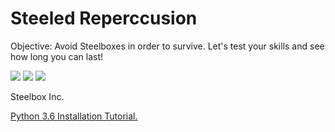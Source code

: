 <h1> Steeled Reperccusion</h1>
<p>Objective: Avoid Steelboxes in order to survive. Let's test your skills and see how long you can last!</p>
<img src="https://github.com/cmarmolejomatos4606/Steeled-Reperccusion/blob/master/Game%20Plan/Capture%20Title.PNG">
<img src="https://github.com/cmarmolejomatos4606/Steeled-Reperccusion/blob/master/Game%20Plan/Capture%20Pt1.PNG">
<img src="https://github.com/cmarmolejomatos4606/Steeled-Reperccusion/blob/master/Game%20Plan/Capture%20Game%20Over.PNG">
<p>Steelbox Inc.</p>
<a href="https://youtu.be/_GikMdhAhv0">Python 3.6 Installation Tutorial.</a>

